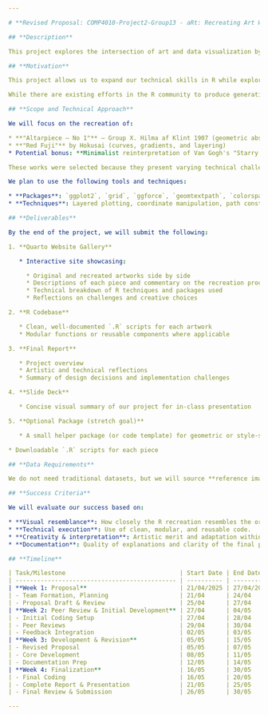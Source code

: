 ```yaml
---

# **Revised Proposal: COMP4010-Project2-Group13 - aRt: Recreating Art With R**

## **Description**

This project explores the intersection of art and data visualization by recreating well-known artworks using R. We will use R's advanced plotting and graphics capabilities to translate selected pieces into code-generated representations. Our focus will be on styles where R’s strengths — particularly in grid-based systems, vector graphics, and color manipulation — can be meaningfully applied.

## **Motivation**

This project allows us to expand our technical skills in R while exploring artistic expression. We are especially interested in how R’s plotting ecosystem (e.g., `ggplot2`, `grid`, `ggforce`, `geomtextpath`, `patchwork`) can be used not only for data communication but also for creative visual storytelling.

While there are existing efforts in the R community to produce generative art or mimic certain visual aesthetics, our focus will be on **manually recreating iconic artworks**, using custom R code to explore techniques like layering, path creation, gradients, and geometric composition. Through this, we aim to deepen our understanding of programmatic art, explore different artistic styles, and potentially develop reusable patterns or helper functions to simplify recreating other pieces.

## **Scope and Technical Approach**

We will focus on the recreation of:

* **"Altarpiece – No 1"** – Group X. Hilma af Klint 1907 (geometric abstraction)
* **"Red Fuji"** by Hokusai (curves, gradients, and layering)
* Potential bonus: **Minimalist reinterpretation of Van Gogh's "Starry Night"**

These works were selected because they present varying technical challenges — from geometric layout to line curves and color gradients — which align well with R’s graphical capabilities.

We plan to use the following tools and techniques:

* **Packages**: `ggplot2`, `grid`, `ggforce`, `geomtextpath`, `colorspace`, `patchwork`
* **Techniques**: Layered plotting, coordinate manipulation, path construction, transparency/alpha blending, and text-based path drawing.

## **Deliverables**

By the end of the project, we will submit the following:

1. **Quarto Website Gallery**

   * Interactive site showcasing:

     * Original and recreated artworks side by side
     * Descriptions of each piece and commentary on the recreation process
     * Technical breakdown of R techniques and packages used
     * Reflections on challenges and creative choices

2. **R Codebase**

   * Clean, well-documented `.R` scripts for each artwork
   * Modular functions or reusable components where applicable

3. **Final Report**

   * Project overview
   * Artistic and technical reflections
   * Summary of design decisions and implementation challenges

4. **Slide Deck**

   * Concise visual summary of our project for in-class presentation

5. **Optional Package (stretch goal)**

   * A small helper package (or code template) for geometric or style-specific art recreation

* Downloadable `.R` scripts for each piece

## **Data Requirements**

We do not need traditional datasets, but we will source **reference images** of the original artworks from public domain repositories such as Wikimedia Commons or museum archives. These images are only for visual guidance and comparison — all visualizations will be manually constructed with R code.

## **Success Criteria**

We will evaluate our success based on:

* **Visual resemblance**: How closely the R recreation resembles the original artwork in layout, color, and overall feel.
* **Technical execution**: Use of clean, modular, and reusable code.
* **Creativity & interpretation**: Artistic merit and adaptation within R’s constraints.
* **Documentation**: Quality of explanations and clarity of the final presentation.

## **Timeline**

| Task/Milestone                                | Start Date | End Date   | Deliverable          | Assigned Member(s) |
| --------------------------------------------- | ---------- | ---------- | -------------------- | ------------------ |
| **Week 1: Proposal**                          | 21/04/2025 | 27/04/2025 | Initial proposal     | All                |
| - Team Formation, Planning                    | 21/04      | 24/04      | Project plan         | Ekaterina, Dat     |
| - Proposal Draft & Review                     | 25/04      | 27/04      | Draft submission     | Lam, Dat           |
| **Week 2: Peer Review & Initial Development** | 27/04      | 04/05      | Peer feedback        | All                |
| - Initial Coding Setup                        | 27/04      | 28/04      | Basic plot skeletons | Ekaterina          |
| - Peer Reviews                                | 29/04      | 30/04      | Peer review          | Lam, Dat           |
| - Feedback Integration                        | 02/05      | 03/05      | Adjust plan/code     | Ekaterina, Lam     |
| **Week 3: Development & Revision**            | 05/05      | 15/05      | Revised proposal     | Dat, All           |
| - Revised Proposal                            | 05/05      | 07/05      | Detailed scope       | Dat                |
| - Core Development                            | 08/05      | 11/05      | Artwork scripts      | Ekaterina, Lam     |
| - Documentation Prep                          | 12/05      | 14/05      | Slide/report drafts  | Lam                |
| **Week 4: Finalization**                      | 16/05      | 30/05      | Final site & files   | All                |
| - Final Coding                                | 16/05      | 20/05      | Complete scripts     | Ekaterina          |
| - Complete Report & Presentation              | 21/05      | 25/05      | Slides, write-up     | Lam, Dat           |
| - Final Review & Submission                   | 26/05      | 30/05      | Website, repo, files | All                |

---
```



